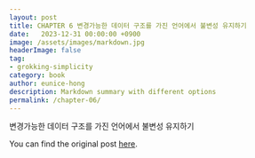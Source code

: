 ```yaml
---
layout: post
title: CHAPTER 6 변경가능한 데이터 구조를 가진 언어에서 불변성 유지하기
date:   2023-12-31 00:00:00 +0900
image: /assets/images/markdown.jpg
headerImage: false
tag:
- grokking-simplicity
category: book
author: eunice-hong
description: Markdown summary with different options
permalink: /chapter-06/
---
```


변경가능한 데이터 구조를 가진 언어에서 불변성 유지하기

You can find the original post [here](https://livebook.manning.com/book/grokking-simplicity/chapter-6/).
